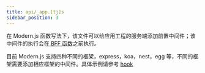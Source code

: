```yaml
---
title: api/_app.[tj]s
sidebar_position: 3
---
```


在 Modern.js 函数写法下，该文件可以给应用工程的服务端添加前置中间件；该中间件的执行会在[ BFF 函数](/docs/apis/app/hooks/api/functions/api)之前执行。

目前 Modern.js 支持四种不同的框架，express，koa，nest，egg 等，不同的框架需要添加相应框架的中间件。具体示例请参考 [hook](/docs/apis/app/runtime/bff-server/hook)


